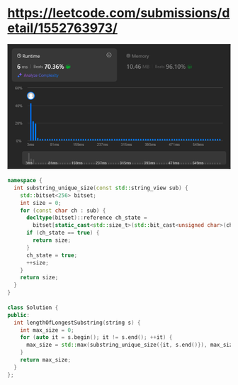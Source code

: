 # https://leetcode.com/submissions/detail/1552763973/

![003-longest-substring-without-repeating-characters.png](img/003-longest-substring-without-repeating-characters.png)

```c++
namespace {
  int substring_unique_size(const std::string_view sub) {
    std::bitset<256> bitset;
    int size = 0;
    for (const char ch : sub) {
      decltype(bitset)::reference ch_state =
        bitset[static_cast<std::size_t>(std::bit_cast<unsigned char>(ch))];
      if (ch_state == true) {
        return size;
      }
      ch_state = true;
      ++size;
    }
    return size;
  }
}

class Solution {
public:
  int lengthOfLongestSubstring(string s) {
    int max_size = 0;
    for (auto it = s.begin(); it != s.end(); ++it) {
      max_size = std::max(substring_unique_size({it, s.end()}), max_size);
    }
    return max_size;
  }
};
```
